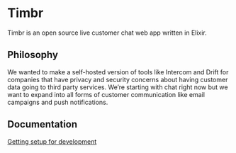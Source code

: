 # Timbr

Timbr is an open source live customer chat web app written in Elixir.

## Philosophy

We wanted to make a self-hosted version of tools like Intercom and Drift for companies that have privacy and security concerns about having customer data going to third party services. We’re starting with chat right now but we want to expand into all forms of customer communication like email campaigns and push notifications.

## Documentation

[Getting setup for development](https://github.com/alxshelepenok/timbr/wiki/Development-Setup#getting-started)